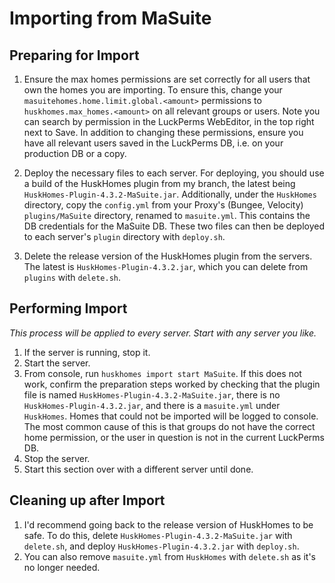 # Importing from MaSuite

## Preparing for Import

1. Ensure the max homes permissions are set correctly for all users that own the homes you are importing.  To ensure this, change your  `masuitehomes.home.limit.global.<amount>` permissions to `huskhomes.max_homes.<amount>` on all relevant groups or users.  Note you can search by permission in the LuckPerms WebEditor, in the top right next to Save.  In addition to changing these permissions, ensure you have all relevant users saved in the LuckPerms DB, i.e. on your production DB or a copy.

2. Deploy the necessary files to each server.  For deploying, you should use a build of the HuskHomes plugin from my branch, the latest being `HuskHomes-Plugin-4.3.2-MaSuite.jar`.  Additionally, under the `HuskHomes` directory, copy the `config.yml` from your Proxy's (Bungee, Velocity) `plugins/MaSuite` directory, renamed to `masuite.yml`.  This contains the DB credentials for the MaSuite DB.  These two files can then be deployed to each server's `plugin` directory with `deploy.sh`.

3. Delete the release version of the HuskHomes plugin from the servers.  The latest is `HuskHomes-Plugin-4.3.2.jar`, which you can delete from `plugins` with `delete.sh`.

## Performing Import

  *This process will be applied to every server.  Start with any server you like.*

1. If the server is running, stop it.
2. Start the server.
3. From console, run `huskhomes import start MaSuite`.  If this does not work, confirm the preparation steps worked by checking that the plugin file is named `HuskHomes-Plugin-4.3.2-MaSuite.jar`, there is no `HuskHomes-Plugin-4.3.2.jar`, and there is a `masuite.yml` under `HuskHomes`.  Homes that could not be imported will be logged to console.  The most common cause of this is that groups do not have the correct home permission, or the user in question is not in the current LuckPerms DB.
4. Stop the server.
5. Start this section over with a different server until done.

## Cleaning up after Import

1. I'd recommend going back to the release version of HuskHomes to be safe.  To do this, delete `HuskHomes-Plugin-4.3.2-MaSuite.jar` with `delete.sh`, and deploy `HuskHomes-Plugin-4.3.2.jar` with `deploy.sh`.
2. You can also remove `masuite.yml` from `HuskHomes` with `delete.sh` as it's no longer needed.